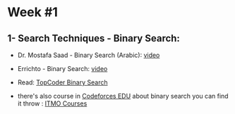 
# Week #1
 
## 1- Search Techniques - Binary Search:

* Dr. Mostafa Saad - Binary Search (Arabic): [video](https://youtu.be/2G7RzlxTNPo) 

* Errichto - Binary Search: [video](https://youtu.be/olcmPKZNqnM)

* Read: [TopCoder Binary Search](https://www.topcoder.com/thrive/articles/Binary%20Search)

* there's also course in [Codeforces EDU](https://codeforces.com/edu/courses) about binary search you can find it throw : [ITMO Courses](https://codeforces.com/edu/course/2/lesson/6)
